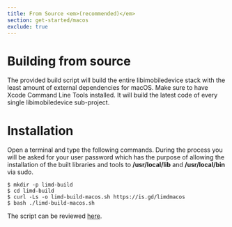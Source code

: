 ```yaml
---
title: From Source <em>(recommended)</em>
section: get-started/macos
exclude: true
---
```

# Building from source

The provided build script will build the entire libimobiledevice stack with the least
amount of external dependencies for macOS. Make sure to have Xcode Command Line Tools
installed. It will build the latest code of every single libimobiledevice sub-project.

# Installation

Open a terminal and type the following commands. During the process you will be asked
for your user password which has the purpose of allowing the installation of the built
libraries and tools to **/usr/local/lib** and **/usr/local/bin** via sudo.

```shell-session
$ mkdir -p limd-build
$ cd limd-build
$ curl -Ls -o limd-build-macos.sh https://is.gd/limdmacos
$ bash ./limd-build-macos.sh
```

The script can be reviewed [here](https://gist.github.com/nikias/84c79469a1d0f16ff95250f0d51858c3).
